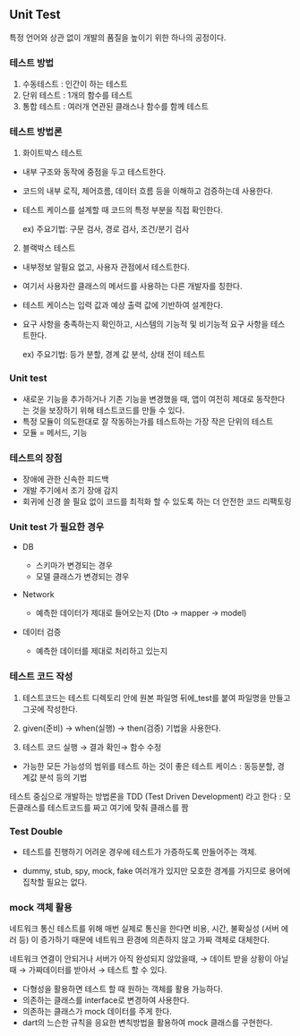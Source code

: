 ## Unit Test

특정 언어와 상관 없이 개발의 품질을 높이기 위한 하나의 공정이다.

### 테스트 방법

1. 수동테스트 : 인간이 하는 테스트
2. 단위 테스트 : 1개의 함수를 테스트
3. 통합 테스트 : 여러개 연관된 클래스나 함수를 함께 테스트

### 테스트 방법론

1. 화이트박스 테스트

- 내부 구조와 동작에 중점을 두고 테스트한다.

- 코드의 내부 로직, 제어흐름, 데이터 흐름 등을 이해하고 검증하는데 사용한다.

- 테스트 케이스를 설계할 때 코드의 특정 부분을 직접 확인한다.

  ex) 주요기법: 구문 검사, 경로 검사, 조건/분기 검사

2. 블랙박스 테스트

- 내부정보 알필요 없고, 사용자 관점에서 테스트한다.

- 여기서 사용자란 클래스의 메서드를 사용하는 다른 개발자를 칭한다.

- 테스트 케이스는 입력 값과 예상 출력 값에 기반하여 설계한다.

- 요구 사항을 충족하는지 확인하고, 시스템의 기능적 및 비기능적 요구 사항을 테스트한다.

  ex) 주요기법: 등가 분할, 경계 값 분석, 상태 전이 테스트

### Unit test

* 새로운 기능을 추가하거나 기존 기능을 변경했을 때, 앱이 여전히 제대로 동작한다는 것을 보장하기 위해 테스트코드를 만들 수 있다.
* 특정 모듈이 의도한대로 잘 작동하는가를 테스트하는 가장 작은 단위의 테스트
* 모듈 = 메서드, 기능

### 테스트의 장점

* 장애에 관한 신속한 피드백
* 개발 주기에서 조기 장애 감지
* 회귀에 신경 쓸 필요 없이 코드를 최적화 할 수 있도록 하는 더 안전한 코드 리팩토링

### Unit test 가 필요한 경우

- DB
    - 스키마가 변경되는 경우
    - 모델 클래스가 변경되는 경우

- Network
    - 예측한 데이터가 제대로 들어오는지 (Dto → mapper → model)

- 데이터 검증
    - 예측한 데이터를 제대로 처리하고 있는지

### 테스트 코드 작성

1) 테스트코드는 테스트 디렉토리 안에 원본 파일명 뒤에_test를 붙여 파일명을 만들고 그곳에 작성한다.

2) given(준비) → when(실행) → then(검증) 기법을 사용한다.

3) 테스트 코드 실행 → 결과 확인→ 함수 수정

* 가능한 모든 가능성의 범위를 테스트 하는 것이 좋은 테스트 케이스 : 동등분할, 경계값 분석 등의 기법

테스트 중심으로 개발하는 방법론을 TDD (Test Driven Development) 라고 한다 : 모든클래스를 테스트코드를 짜고 여기에 맞춰 클래스를 짬

### Test Double

* 테스트를 진행하기 어려운 경우에 테스트가 가증하도록 만들어주는 객체.

* dummy, stub, spy, mock, fake 여러개가 있지만 모호한 경계를 가지므로 용어에 집착할 필요는 없다.

### mock 객체 활용

네트워크 통신 테스트를 위해 매번 실제로 통신을 한다면 비용, 시간, 불확실성 (서버 에러 등) 이 증가하기 때문에 네트워크 환경에 의존하지 않고 가짜 객체로 대체한다.

네트워크 연결이 안되거나 서버가 아직 완성되지 않았을때, → 데이트 받을 상황이 아닐때 → 가짜데이터를 받아서 → 테스트 할 수 있다.

* 다형성을 활용하면 테스트 할 때 원하는 객체를 활용 가능하다.
* 의존하는 클래스를 interface로 변경하여 사용한다.
* 의존하는 클래스가 mock 데이터를 주게 한다.
* dart의 느슨한 규칙을 응요한 변칙방법을 활용하여 mock 클래스를 구현한다. 